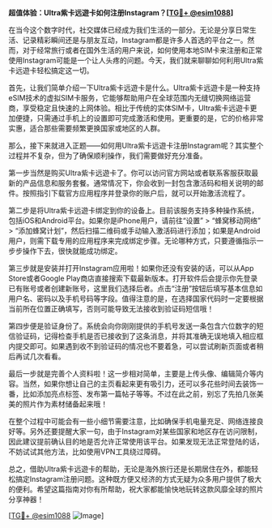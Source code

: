 **超值体验：Ultra紫卡远遊卡如何注册Instagram？[[TG💪+ @esim1088](https://t.me/s/esim1088)]**

在当今这个数字时代，社交媒体已经成为我们生活的一部分。无论是分享日常生活、记录精彩瞬间还是与朋友互动，Instagram都是许多人首选的平台之一。然而，对于经常旅行或者在国外生活的用户来说，如何使用本地SIM卡来注册和正常使用Instagram可能是一个让人头疼的问题。今天，我们就来聊聊如何利用Ultra紫卡远遊卡轻松搞定这一切。

首先，让我们简单介绍一下Ultra紫卡远遊卡是什么。Ultra紫卡远遊卡是一种支持eSIM技术的虚拟SIM卡服务，它能够帮助用户在全球范围内无缝切换网络运营商，享受稳定且快速的上网体验。相比于传统的实体SIM卡，Ultra紫卡远遊卡更加便捷，只需通过手机上的设置即可完成激活和使用。更重要的是，它的价格非常实惠，适合那些需要频繁更换国家或地区的人群。

那么，接下来就进入正题——如何用Ultra紫卡远遊卡注册Instagram呢？其实整个过程并不复杂，但为了确保顺利操作，我们需要做好充分准备。

第一步当然是购买Ultra紫卡远遊卡了。你可以访问官方网站或者联系客服获取最新的产品信息和服务套餐。通常情况下，你会收到一封包含激活码和相关说明的邮件。按照指引下载官方应用程序并登录你的账户后，就可以开始激活流程了。

第二步是将Ultra紫卡远遊卡绑定到你的设备上。目前该服务支持多种操作系统，包括iOS和Android平台。如果你是iPhone用户，请前往“设置” > “蜂窝移动网络” > “添加蜂窝计划”，然后扫描二维码或手动输入激活码进行添加；如果是Android用户，则需下载专用的应用程序来完成绑定步骤。无论哪种方式，只要遵循指示一步步操作下去，很快就能成功绑定。

第三步就是安装并打开Instagram应用啦！如果你还没有安装的话，可以从App Store或者Google Play商店直接搜索下载最新版本。打开软件后会提示你先登录已有账号或者创建新账号，这里我们选择后者。点击“注册”按钮后填写基本信息如用户名、密码以及手机号码等字段。值得注意的是，在选择国家代码时一定要根据当前所在位置正确填写，否则可能导致无法接收到验证码短信哦！

第四步便是验证身份了。系统会向你刚刚提供的手机号发送一条包含六位数字的短信验证码，记得检查手机是否已接收到了这条消息，并将其准确无误地填入相应框内提交即可。如果遇到收不到验证码的情况也不要着急，可以尝试刷新页面或者稍后再试几次看看。

最后一步就是完善个人资料啦！这一步相对简单，主要是上传头像、编辑简介等内容。当然，如果你想让自己的主页看起来更有吸引力，还可以多花些时间去装饰一番，比如添加亮点标签、发布第一篇帖子等等。不过在此之前，别忘了先拍几张美美的照片作为素材储备起来哦！

在整个过程中可能会有一些小细节需要注意，比如确保手机电量充足、网络连接良好等。另外还要提醒大家一句，由于Instagram对某些国家和地区存在访问限制，因此建议提前确认目的地是否允许正常使用该平台。如果发现无法正常登陆的话，不妨试试其他方法，比如使用VPN工具绕过障碍。

总之，借助Ultra紫卡远遊卡的帮助，无论是海外旅行还是长期居住在外，都能轻松搞定Instagram注册问题。这种既方便又经济的方式无疑为众多用户提供了极大的便利。希望这篇指南对你有所帮助，祝大家都能愉快地玩转这款风靡全球的照片分享神器！

[[TG💪+ @esim1088](https://t.me/s/esim1088) ![Image](https://i.postimg.cc/4NQfJmqS/Snipaste-2025-05-13-00-14-12.png)]